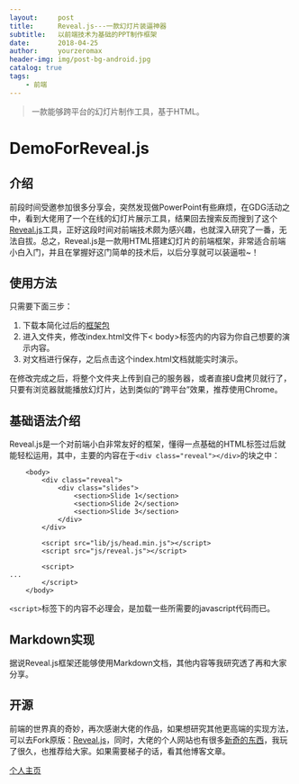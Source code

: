 ```yaml
---
layout:     post
title:      Reveal.js---一款幻灯片装逼神器
subtitle:   以前端技术为基础的PPT制作框架
date:       2018-04-25
author:     yourzeromax
header-img: img/post-bg-android.jpg
catalog: true
tags:
    - 前端
---
```


>一款能够跨平台的幻灯片制作工具，基于HTML。

#  DemoForReveal.js

## 介绍
前段时间受邀参加很多分享会，突然发现做PowerPoint有些麻烦，在GDG活动之中，看到大佬用了一个在线的幻灯片展示工具，结果回去搜索反而搜到了这个[Reveal.js](https://github.com/hakimel/reveal.js)工具，正好这段时间对前端技术颇为感兴趣，也就深入研究了一番，无法自拔。总之，Reveal.js是一款用HTML搭建幻灯片的前端框架，非常适合前端小白入门，并且在掌握好这门简单的技术后，以后分享就可以装逼啦~！

## 使用方法
只需要下面三步：
1. 下载本简化过后的[框架包](https://github.com/yourzeromax/DemoForReveal.js)
2. 进入文件夹，修改index.html文件下< body>标签内的内容为你自己想要的演示内容。
3. 对文档进行保存，之后点击这个index.html文档就能实时演示。

在修改完成之后，将整个文件夹上传到自己的服务器，或者直接U盘拷贝就行了，只要有浏览器就能播放幻灯片，达到类似的”跨平台”效果，推荐使用Chrome。

## 基础语法介绍

Reveal.js是一个对前端小白非常友好的框架，懂得一点基础的HTML标签过后就能轻松运用，其中，主要的内容在于`<div class="reveal"></div>`的块之中：
```
	<body>
		<div class="reveal">
			<div class="slides">
				<section>Slide 1</section>
				<section>Slide 2</section>
				<section>Slide 3</section>
			</div>
		</div>

		<script src="lib/js/head.min.js"></script>
		<script src="js/reveal.js"></script>

		<script>
...
		</script>
	</body>
```
`<script>`标签下的内容不必理会，是加载一些所需要的javascript代码而已。

## Markdown实现
据说Reveal.js框架还能够使用Markdown文档，其他内容等我研究透了再和大家分享。

## 开源
前端的世界真的奇妙，再次感谢大佬的作品，如果想研究其他更高端的实现方法，可以去Fork原版：[Reveal.js](https://github.com/hakimel/reveal.js)，同时，大佬的个人网站也有很多[新奇的东西](https://hakim.se/)，我玩了很久，也推荐给大家。如果需要梯子的话，看其他博客文章。

[个人主页](www.yourzeromax.top)



